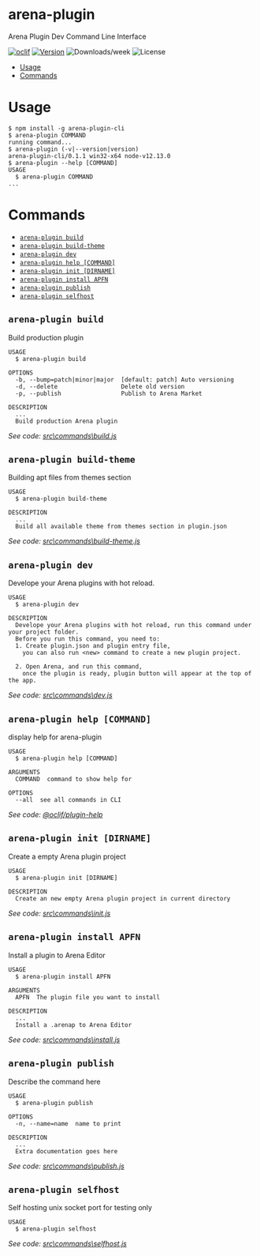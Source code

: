 arena-plugin
============

Arena Plugin Dev Command Line Interface

[![oclif](https://img.shields.io/badge/cli-oclif-brightgreen.svg)](https://oclif.io)
[![Version](https://img.shields.io/npm/v/arena-plugin-cli.svg)](https://npmjs.org/package/arena-plugin)
![Downloads/week](https://img.shields.io/npm/dw/arena-plugin-cli.svg)
![License](https://img.shields.io/npm/l/arena-plugin-cli.svg)

<!-- toc -->
* [Usage](#usage)
* [Commands](#commands)
<!-- tocstop -->
# Usage
<!-- usage -->
```sh-session
$ npm install -g arena-plugin-cli
$ arena-plugin COMMAND
running command...
$ arena-plugin (-v|--version|version)
arena-plugin-cli/0.1.1 win32-x64 node-v12.13.0
$ arena-plugin --help [COMMAND]
USAGE
  $ arena-plugin COMMAND
...
```
<!-- usagestop -->
# Commands
<!-- commands -->
* [`arena-plugin build`](#arena-plugin-build)
* [`arena-plugin build-theme`](#arena-plugin-build-theme)
* [`arena-plugin dev`](#arena-plugin-dev)
* [`arena-plugin help [COMMAND]`](#arena-plugin-help-command)
* [`arena-plugin init [DIRNAME]`](#arena-plugin-init-dirname)
* [`arena-plugin install APFN`](#arena-plugin-install-apfn)
* [`arena-plugin publish`](#arena-plugin-publish)
* [`arena-plugin selfhost`](#arena-plugin-selfhost)

## `arena-plugin build`

Build production plugin

```
USAGE
  $ arena-plugin build

OPTIONS
  -b, --bump=patch|minor|major  [default: patch] Auto versioning
  -d, --delete                  Delete old version
  -p, --publish                 Publish to Arena Market

DESCRIPTION
  ...
  Build production Arena plugin
```

_See code: [src\commands\build.js](https://github.com/corpcode/arena-plugin/blob/v0.1.1/src\commands\build.js)_

## `arena-plugin build-theme`

Building apt files from themes section

```
USAGE
  $ arena-plugin build-theme

DESCRIPTION
  ...
  Build all available theme from themes section in plugin.json
```

_See code: [src\commands\build-theme.js](https://github.com/corpcode/arena-plugin/blob/v0.1.1/src\commands\build-theme.js)_

## `arena-plugin dev`

Develope your Arena plugins with hot reload.

```
USAGE
  $ arena-plugin dev

DESCRIPTION
  Develope your Arena plugins with hot reload, run this command under your project folder.
  Before you run this command, you need to:
  1. Create plugin.json and plugin entry file,
  	you can also run <new> command to create a new plugin project.

  2. Open Arena, and run this command,
  	once the plugin is ready, plugin button will appear at the top of the app.
```

_See code: [src\commands\dev.js](https://github.com/corpcode/arena-plugin/blob/v0.1.1/src\commands\dev.js)_

## `arena-plugin help [COMMAND]`

display help for arena-plugin

```
USAGE
  $ arena-plugin help [COMMAND]

ARGUMENTS
  COMMAND  command to show help for

OPTIONS
  --all  see all commands in CLI
```

_See code: [@oclif/plugin-help](https://github.com/oclif/plugin-help/blob/v2.2.3/src\commands\help.ts)_

## `arena-plugin init [DIRNAME]`

Create a empty Arena plugin project

```
USAGE
  $ arena-plugin init [DIRNAME]

DESCRIPTION
  Create an new empty Arena plugin project in current directory
```

_See code: [src\commands\init.js](https://github.com/corpcode/arena-plugin/blob/v0.1.1/src\commands\init.js)_

## `arena-plugin install APFN`

Install a plugin to Arena Editor

```
USAGE
  $ arena-plugin install APFN

ARGUMENTS
  APFN  The plugin file you want to install

DESCRIPTION
  ...
  Install a .arenap to Arena Editor
```

_See code: [src\commands\install.js](https://github.com/corpcode/arena-plugin/blob/v0.1.1/src\commands\install.js)_

## `arena-plugin publish`

Describe the command here

```
USAGE
  $ arena-plugin publish

OPTIONS
  -n, --name=name  name to print

DESCRIPTION
  ...
  Extra documentation goes here
```

_See code: [src\commands\publish.js](https://github.com/corpcode/arena-plugin/blob/v0.1.1/src\commands\publish.js)_

## `arena-plugin selfhost`

Self hosting unix socket port for testing only

```
USAGE
  $ arena-plugin selfhost
```

_See code: [src\commands\selfhost.js](https://github.com/corpcode/arena-plugin/blob/v0.1.1/src\commands\selfhost.js)_
<!-- commandsstop -->
